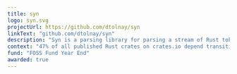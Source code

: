 ```yaml
---
title: syn
logo: syn.svg
projectUrl: https://github.com/dtolnay/syn
linkText: "github.com/dtolnay/syn"
description: "Syn is a parsing library for parsing a stream of Rust tokens into a syntax tree of Rust source code."
context: "47% of all published Rust crates on crates.io depend transitively on syn. The Microsoft windows crate as well as the Azure SDK for Rust depend on syn for code generation. Sponsorship to maintainer David Tolnay."
fund: "FOSS Fund Year End"
awarded: true
---
```

